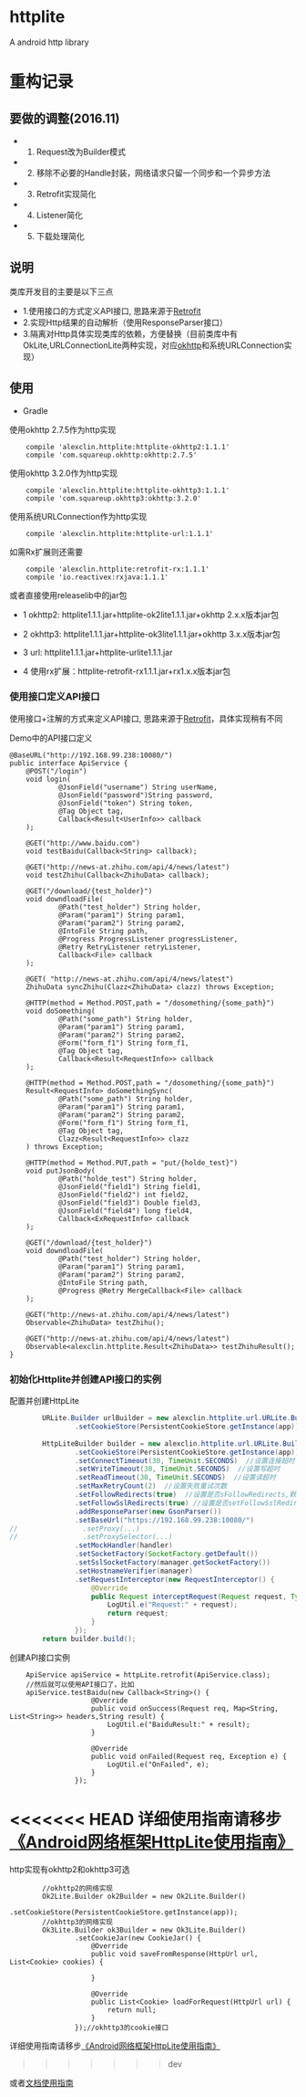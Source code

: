 # httplite
A android http library

# 重构记录

## 要做的调整(2016.11)

* 1. Request改为Builder模式

* 2. 移除不必要的Handle封装，网络请求只留一个同步和一个异步方法

* 3. Retrofit实现简化

* 4. Listener简化

* 5. 下载处理简化

## 说明

类库开发目的主要是以下三点

* 1.使用接口的方式定义API接口, 思路来源于[Retrofit](https://github.com/square/retrofit)
* 2.实现Http结果的自动解析（使用ResponseParser接口）
* 3.隔离对Http具体实现类库的依赖，方便替换（目前类库中有OkLite,URLConnectionLite两种实现，对应[okhttp](https://github.com/square/okhttp)和系统URLConnection实现）

## 使用

* Gradle

使用okhttp 2.7.5作为http实现

```
    compile 'alexclin.httplite:httplite-okhttp2:1.1.1'
    compile 'com.squareup.okhttp:okhttp:2.7.5'
```

使用okhttp 3.2.0作为http实现
```
    compile 'alexclin.httplite:httplite-okhttp3:1.1.1'
    compile 'com.squareup.okhttp3:okhttp:3.2.0'
```

使用系统URLConnection作为http实现
```
    compile 'alexclin.httplite:httplite-url:1.1.1'
```

如需Rx扩展则还需要
```
    compile 'alexclin.httplite:retrofit-rx:1.1.1'
    compile 'io.reactivex:rxjava:1.1.1'
```

或者直接使用releaselib中的jar包

* 1 okhttp2: httplite1.1.1.jar+httplite-ok2lite1.1.1.jar+okhttp 2.x.x版本jar包
* 2 okhttp3: httplite1.1.1.jar+httplite-ok3lite1.1.1.jar+okhttp 3.x.x版本jar包
* 3 url: httplite1.1.1.jar+httplite-urlite1.1.1.jar

* 4 使用rx扩展：httplite-retrofit-rx1.1.1.jar+rx1.x.x版本jar包

### 使用接口定义API接口

使用接口+注解的方式来定义API接口, 思路来源于[Retrofit](https://github.com/square/retrofit)，具体实现稍有不同

Demo中的API接口定义

```
@BaseURL("http://192.168.99.238:10080/")
public interface ApiService {
    @POST("/login")
    void login(
            @JsonField("username") String userName,
            @JsonField("password")String password,
            @JsonField("token") String token,
            @Tag Object tag,
            Callback<Result<UserInfo>> callback
    );

    @GET("http://www.baidu.com")
    void testBaidu(Callback<String> callback);

    @GET("http://news-at.zhihu.com/api/4/news/latest")
    void testZhihu(Callback<ZhihuData> callback);

    @GET("/download/{test_holder}")
    void downdloadFile(
            @Path("test_holder") String holder,
            @Param("param1") String param1,
            @Param("param2") String param2,
            @IntoFile String path,
            @Progress ProgressListener progressListener,
            @Retry RetryListener retryListener,
            Callback<File> callback
    );

    @GET( "http://news-at.zhihu.com/api/4/news/latest")
    ZhihuData syncZhihu(Clazz<ZhihuData> clazz) throws Exception;

    @HTTP(method = Method.POST,path = "/dosomething/{some_path}")
    void doSomething(
            @Path("some_path") String holder,
            @Param("param1") String param1,
            @Param("param2") String param2,
            @Form("form_f1") String form_f1,
            @Tag Object tag,
            Callback<Result<RequestInfo>> callback
    );

    @HTTP(method = Method.POST,path = "/dosomething/{some_path}")
    Result<RequestInfo> doSomethingSync(
            @Path("some_path") String holder,
            @Param("param1") String param1,
            @Param("param2") String param2,
            @Form("form_f1") String form_f1,
            @Tag Object tag,
            Clazz<Result<RequestInfo>> clazz
    ) throws Exception;

    @HTTP(method = Method.PUT,path = "put/{holde_test}")
    void putJsonBody(
            @Path("holde_test") String holder,
            @JsonField("field1") String field1,
            @JsonField("field2") int field2,
            @JsonField("field3") Double field3,
            @JsonField("field4") long field4,
            Callback<ExRequestInfo> callback
    );

    @GET("/download/{test_holder}")
    void downdloadFile(
            @Path("test_holder") String holder,
            @Param("param1") String param1,
            @Param("param2") String param2,
            @IntoFile String path,
            @Progress @Retry MergeCallback<File> callback
    );

    @GET("http://news-at.zhihu.com/api/4/news/latest")
    Observable<ZhihuData> testZhihu();

    @GET("http://news-at.zhihu.com/api/4/news/latest")
    Observable<alexclin.httplite.Result<ZhihuData>> testZhihuResult();
}
```

### 初始化Httplite并创建API接口的实例

配置并创建HttpLite

```java
        URLite.Builder urlBuilder = new alexclin.httplite.url.URLite.Builder()
                .setCookieStore(PersistentCookieStore.getInstance(app));//设置CookieStore;
                
        HttpLiteBuilder builder = new alexclin.httplite.url.URLite.Builder()
                .setCookieStore(PersistentCookieStore.getInstance(app))  //设置CookieStore,设置则启用Cookie,不设置则不启用
                .setConnectTimeout(30, TimeUnit.SECONDS)  //设置连接超时
                .setWriteTimeout(30, TimeUnit.SECONDS)  //设置写超时
                .setReadTimeout(30, TimeUnit.SECONDS)  //设置读超时
                .setMaxRetryCount(2)  //设置失败重试次数
                .setFollowRedirects(true)  //设置是否sFollowRedirects,默认false
                .setFollowSslRedirects(true) //设置是否setFollowSslRedirects
                .addResponseParser(new GsonParser())
                .setBaseUrl("https://192.168.99.238:10080/")
//                .setProxy(...)
//                .setProxySelector(...)
                .setMockHandler(handler)
                .setSocketFactory(SocketFactory.getDefault())
                .setSslSocketFactory(manager.getSocketFactory())
                .setHostnameVerifier(manager)
                .setRequestInterceptor(new RequestInterceptor() {
                    @Override
                    public Request interceptRequest(Request request, Type resultType) {
                        LogUtil.e("Request:" + request);
                        return request;
                    }
                });
        return builder.build();
```

创建API接口实例

```
    ApiService apiService = httpLite.retrofit(ApiService.class);
    //然后就可以使用API接口了，比如
    apiService.testBaidu(new Callback<String>() {
                    @Override
                    public void onSuccess(Request req, Map<String, List<String>> headers,String result) {
                        LogUtil.e("BaiduResult:" + result);
                    }

                    @Override
                    public void onFailed(Request req, Exception e) {
                        LogUtil.e("OnFailed", e);
                    }
                });
```

<<<<<<< HEAD
详细使用指南请移步[《Android网络框架HttpLite使用指南》](http://www.jianshu.com/p/db66b49ec974)
=======
http实现有okhttp2和okhttp3可选
```      
        //okhttp2的网络实现
        Ok2Lite.Builder ok2Builder = new Ok2Lite.Builder()
                .setCookieStore(PersistentCookieStore.getInstance(app));
        //okhttp3的网络实现
        Ok3Lite.Builder ok3Builder = new Ok3Lite.Builder()
                .setCookieJar(new CookieJar() {
                    @Override
                    public void saveFromResponse(HttpUrl url, List<Cookie> cookies) {
                        
                    }

                    @Override
                    public List<Cookie> loadForRequest(HttpUrl url) {
                        return null;
                    }
                });//okhttp3的cookie接口
```

详细使用指南请移步[《Android网络框架HttpLite使用指南》]()
>>>>>>> dev

或者[文档使用指南](./useage.md)




